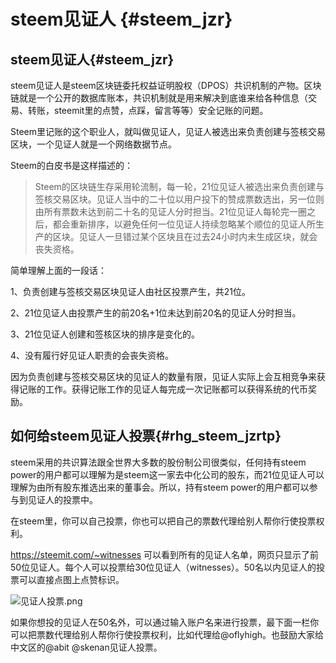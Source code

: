# steem见证人 {#steem_jzr}
## steem见证人{#steem_jzr}

steem见证人是steem区块链委托权益证明股权（DPOS）共识机制的产物。区块链就是一个公开的数据库账本，共识机制就是用来解决到底谁来给各种信息（交易、转账，steemit里的点赞，点踩，留言等等）安全记账的问题。

Steem里记账的这个职业人，就叫做见证人，见证人被选出来负责创建与签核交易区块，一个见证人就是一个网络数据节点。

Steem的白皮书是这样描述的：

>Steem的区块链生存采用轮流制，每一轮，21位见证人被选出来负责创建与签核交易区块。见证人当中的二十位以用户投下的赞成票数选出，另一位则由所有票数未达到前二十名的见证人分时担当。21位见证人每轮完一圈之后，都会重新排序，以避免任何一位见证人持续忽略某个顺位的见证人所生产的区块。见证人一旦错过某个区块且在过去24小时内未生成区块，就会丧失资格。

简单理解上面的一段话：

1、负责创建与签核交易区块见证人由社区投票产生，共21位。

2、21位见证人由投票产生的前20名+1位未达到前20名的见证人分时担当。

3、21位见证人创建和签核区块的排序是变化的。

4、没有履行好见证人职责的会丧失资格。

因为负责创建与签核交易区块的见证人的数量有限，见证人实际上会互相竞争来获得记账的工作。获得记账工作的见证人每完成一次记账都可以获得系统的代币奖励。

## 如何给steem见证人投票{#rhg_steem_jzrtp}

steem采用的共识算法跟全世界大多数的股份制公司很类似，任何持有steem power的用户都可以理解为是steem这一家去中化公司的股东，而21位见证人可以理解为由所有股东推选出来的董事会。所以，持有steem power的用户都可以参与到见证人的投票中。

在steem里，你可以自己投票，你也可以把自己的票数代理给别人帮你行使投票权利。

https://steemit.com/~witnesses 可以看到所有的见证人名单，网页只显示了前50位见证人。每个人可以投票给30位见证人（witnesses）。50名以内见证人的投票可以直接点图上点赞标识。

![见证人投票.png](https://steemitimages.com/DQmdd4nrxV2yhJeyZ2riSQShTupGXDxq1pjTVW92tksKtad/%E8%A7%81%E8%AF%81%E4%BA%BA%E6%8A%95%E7%A5%A8.png)

如果你想投的见证人在50名外，可以通过输入账户名来进行投票，最下面一栏你可以把票数代理给别人帮你行使投票权利，比如代理给@oflyhigh。也鼓励大家给中文区的@abit @skenan见证人投票。
